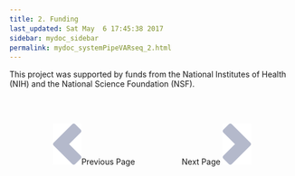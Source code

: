 ```yaml
---
title: 2. Funding
last_updated: Sat May  6 17:45:38 2017
sidebar: mydoc_sidebar
permalink: mydoc_systemPipeVARseq_2.html
---
```


This project was supported by funds from the National Institutes of
Health (NIH) and the National Science Foundation (NSF).

<br><br><center><a href="mydoc_systemPipeVARseq_1.html"><img src="images/left_arrow.png" alt="Previous page."></a>Previous Page &nbsp; &nbsp; &nbsp; &nbsp; &nbsp; &nbsp; &nbsp; &nbsp; &nbsp; &nbsp; Next Page
<a href="mydoc_systemPipeVARseq_3.html"><img src="images/right_arrow.png" alt="Next page."></a></center>
